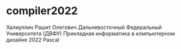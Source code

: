 # compiler2022
Халиуллин Рашит Олегович
Дальневосточный Федеральный Университета (ДВФУ) 
Прикладная информатика в компьютерном дизайне 
2022 
Pascal
